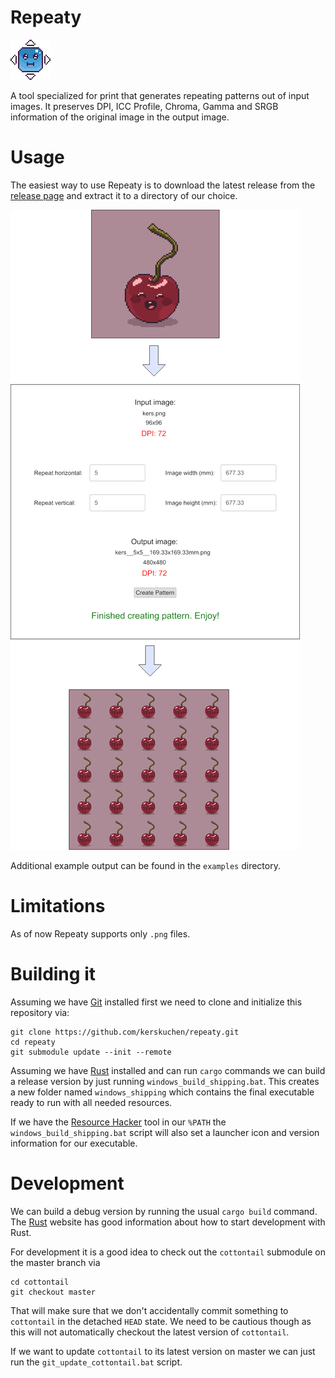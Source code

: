 # Repeaty 
![Repeaty Logo](assets_executable/launcher_icon/64.png "Repeaty Logo") 

A tool specialized for print that generates repeating patterns out of input images. It preserves DPI,
ICC Profile, Chroma, Gamma and SRGB information of the original image in the output image.

# Usage

The easiest way to use Repeaty is to download the latest release from the 
[release page](https://github.com/kerskuchen/repeaty/releases) and extract it to a directory 
of our choice.

![Example conversion output](example.png "Example conversion output")

Additional example output can be found in the `examples` directory.

# Limitations

As of now Repeaty supports only `.png` files. 

# Building it

Assuming we have [Git](https://git-scm.com/) installed first we need to clone and initialize this 
repository via:

```
git clone https://github.com/kerskuchen/repeaty.git
cd repeaty
git submodule update --init --remote
```

Assuming we have [Rust](https://www.rust-lang.org/) installed and can run `cargo` commands we can
build a release version by just running `windows_build_shipping.bat`. This creates a new folder 
named `windows_shipping` which contains the final executable ready to run with all needed
resources.

If we have the [Resource Hacker](http://angusj.com/resourcehacker/) tool in our `%PATH` the 
`windows_build_shipping.bat` script will also set a launcher icon and version information for our 
executable.

# Development

We can build a debug version by running the usual `cargo build` command. The 
[Rust](https://www.rust-lang.org/) website has good information about how to start development 
with Rust.

For development it is a good idea to check out the `cottontail` submodule on the master branch via

```
cd cottontail
git checkout master
```

That will make sure that we don't accidentally commit something to `cottontail` in the 
detached `HEAD` state. We need to be cautious though as this will not automatically checkout the 
latest version of `cottontail`.

If we want to update `cottontail` to its latest version on master we can just run the 
`git_update_cottontail.bat` script.
